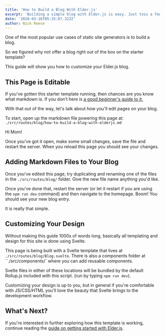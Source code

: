 ```yaml
---
title: 'How to Build a Blog With Elder.js'
excerpt: 'Building a simple blog with Elder.js is easy. Just toss a few markdown files in a folder of this project!'
date: '2020-03-16T05:35:07.322Z'
author: Nick Reese
---
```


One of the most popular use cases of static site generators is to build a blog.

So we figured why not offer a blog right out of the box on the starter template?

This guide will show you how to customize your Elder.js blog.

## This Page is Editable

If you've gotten this starter template running, then chances are you know what markdown is. If you don't here is <a href="https://medium.com/@itsjzt/beginner-guide-to-markdown-229adce30074">a good beginner's guide to it.</a>

With that out of the way, let's talk about how you'll edit pages on your blog.

To start, open up the markdown file powering this page at: `./src/routes/blog/how-to-build-a-blog-with-elderjs.md`

Hi Mom!

Once you've got it open, make some small changes, save the file and restart the server.
When you reload this page you should see your changes.

## Adding Markdown Files to Your Blog

Once you've edited this page, try duplicating and renaming one of the files in the `./src/routes/blog/` folder. Give the new file name anything you'd like.

Once you've done that, restart the server (or let it restart if you are using the `npm run dev` command) and then navigate to the homepage. Boom! You should see your new blog entry.

It is really that simple.

## Customizing Your Design

Without making this guide 1000s of words long, basically all templating and design for this site is done using Svelte.

This page is being built with a Svelte template that lives at `./src/routes/blog/Blog.svelte`. There is also a components folder at ``./src/components/` where you can add reusable components.

Svelte files in either of these locations will be bundled by the default Rollup.js included with this script. (run by typing `npm run dev`).

Customizing your design is up to you, but in general if you're comfortable with JS/CSS/HTML you'll love the beauty that Svelte brings to the development workflow.

## What's Next?

If you're interested in further exploring how this template is working, continue reading the <a href="/getting-started/">guide on getting started with Elder.js</a>.

